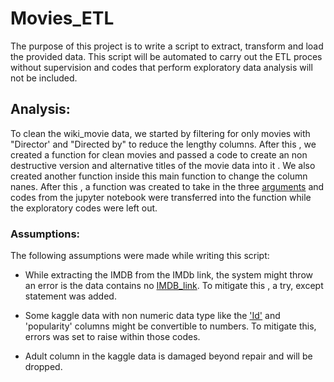 # Movies_ETL

The purpose of this project is to write a script to extract, transform and load the provided data.  This script will be automated to carry out the ETL proces without supervision and codes that perform exploratory data analysis will not be included.

## Analysis:

To clean the wiki_movie data, we started by filtering for only movies with "Director' and "Directed by" to reduce the lengthy columns. After this , we created a function for clean movies and passed a code to create an non destructive version and alternative titles of the movie data into it . We also created another function inside this main function to change the column nanes. After this , a function was created to take in the three [arguments](https://github.com/femolyn1/Movies_ETL/blob/b4ded04985db628cb536b8aa923619aec7d91119/Challenge.py#L85) and codes from the jupyter notebook were transferred into the function while the exploratory codes were left out.

### Assumptions:

The following assumptions were made while writing this script:

 * While extracting the IMDB from the IMDb link, the system might throw an error is the data contains no [IMDB_link](https://github.com/femolyn1/Movies_ETL/blob/3e51935981002dad536908f6aeec1c20dcf8bc7b/Challenge.py#L104). To mitigate this , a try, except statement was added. 
 
 * Some kaggle data with non numeric data type like the ['Id'](https://github.com/femolyn1/Movies_ETL/blob/2346079aea05dce8a316646373d0339fa4b99f07/Challenge.py#L229) and 'popularity' columns  might be convertible to numbers. To mitigate this, errors was set to raise within those codes. 
 
 * Adult column in the kaggle data is damaged beyond repair and will be dropped.




